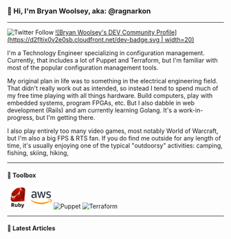 ### 👋 Hi, I'm Bryan Woolsey, aka: @ragnarkon

---

![Twitter Follow](https://img.shields.io/twitter/follow/ragnarkon?style=social) [![Bryan Woolsey's DEV Community Profile](https://d2fltix0v2e0sb.cloudfront.net/dev-badge.svg | width=20)](https://dev.to/ragnarkon)

I'm a Technology Engineer specializing in configuration management. Currently, that includes a lot of Puppet and Terraform, but I'm familiar with most of the popular
configuration management tools.

My original plan in life was to something in the electrical engineering field. That didn't really work out as intended, so instead I tend to spend much of my free time
playing with all things hardware. Build computers, play with embedded systems, program FPGAs, etc. But I also dabble in web development (Rails) and am currently learning
Golang. It's a work-in-progress, but I'm getting there.

I also play entirely too many video games, most notably World of Warcraft, but I'm also a big FPS & RTS fan. If you do find me outside for any length of time, it's
usually enjoying one of the typical "outdoorsy" activities: camping, fishing, skiing, hiking,

---

#### 🧰 Toolbox

<img src="https://github.com/devicons/devicon/blob/master/icons/ruby/ruby-original-wordmark.svg" alt="Ruby" height="50"/>
<img src="https://github.com/devicons/devicon/blob/master/icons/amazonwebservices/amazonwebservices-original-wordmark.svg" alt="AWS" height="50"/>
<img src="https://cdn.worldvectorlogo.com/logos/puppet-1.svg" alt="Puppet" height="50"/>
<img src="https://cdn.worldvectorlogo.com/logos/terraform-enterprise.svg" alt="Terraform" height="50"/>

---

#### 📕 Latest Articles

<!-- ARTICLES-POST-LIST:START -->
<!-- ARTICLES-POST-LIST:END -->

<!---
- 👀 I’m interested in ...
- 🌱 I’m currently learning ...
- 💞️ I’m looking to collaborate on ...
- 📫 How to reach me ...

ragnarkon/ragnarkon is a ✨ special ✨ repository because its `README.md` (this file) appears on your GitHub profile.
You can click the Preview link to take a look at your changes.
--->
